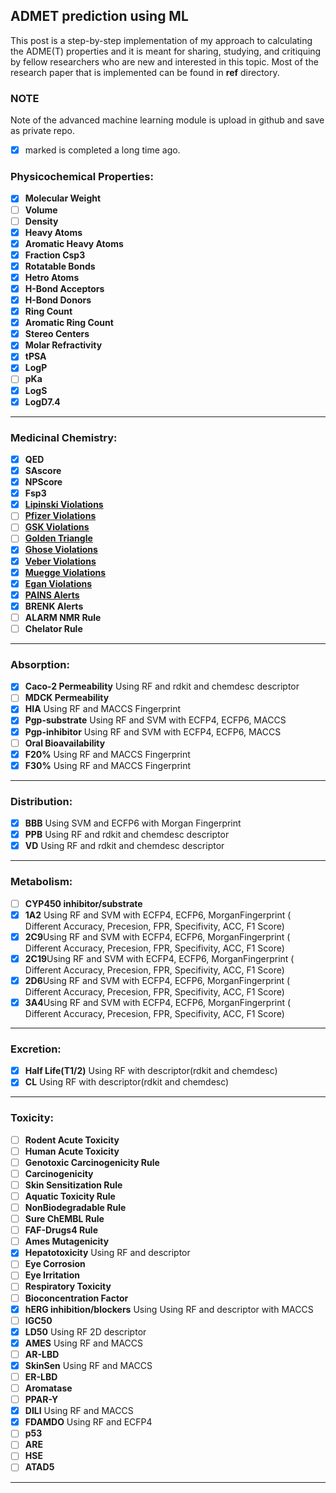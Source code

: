 ## ADMET prediction using ML

This post is a step-by-step implementation of my approach to calculating the ADME(T) properties and it is meant for sharing, studying, and critiquing by fellow researchers who are new and interested in this topic. Most of the research paper that is implemented can be found in **ref** directory. 

### NOTE

Note of the advanced machine learning module is upload in github and save as private repo.

* [x] marked is completed a long time ago. 

### **Physicochemical Properties:**

*   [x] **Molecular Weight**
*   [ ] **Volume**
*   [ ] **Density**
*   [x] **Heavy Atoms**
*   [x] **Aromatic Heavy Atoms**
*   [x] **Fraction Csp3**
*   [x] **Rotatable Bonds**
*   [x] **Hetro Atoms**
*   [x] **H-Bond Acceptors**
*   [x] **H-Bond Donors**
*   [x] **Ring Count**
*   [x] **Aromatic Ring Count**
*   [x] **Stereo Centers**
*   [x] **Molar Refractivity**
*   [x] **tPSA**
*   [x] **LogP**
*   [ ] **pKa**
*   [x] **LogS**
*   [x] **LogD7.4**

---

### **Medicinal Chemistry:**

*   [x] **QED**
*   [x] **SAscore**
*   [x] **NPScore**
*   [x] **Fsp3**
*   [x] [**Lipinski Violations**](https://en.wikipedia.org/wiki/Lipinski%27s_rule_of_five)
*   [ ] [**Pfizer Violations**](https://github.com/santuchal/adme_predection/blob/master/ref/hughes2008.pdf)
*   [ ] [**GSK Violations**](https://github.com/santuchal/adme_predection/blob/master/ref/gleeson2008.pdf)
*   [ ] [**Golden Triangle**](https://github.com/santuchal/adme_predection/blob/master/ref/johnson2009.pdf)
*   [x] [**Ghose Violations**](https://github.com/santuchal/adme_predection/blob/master/ref/ghose1999.pdf)
*   [x] [**Veber Violations**](https://github.com/santuchal/adme_predection/blob/master/ref/veber2002.pdf)
*   [x] [**Muegge Violations**](https://github.com/santuchal/adme_predection/blob/master/ref/muegge2001.pdf)
*   [x] [**Egan Violations**](https://github.com/santuchal/adme_predection/blob/master/ref/egan2000.pdf)
*   [x] [**PAINS Alerts**](https://en.wikipedia.org/wiki/Pan-assay_interference_compounds)
*   [x] **BRENK Alerts**
*   [ ] **ALARM NMR Rule**
*   [ ] **Chelator Rule**

---

### **Absorption:**

*   [x] **Caco-2 Permeability** Using RF and rdkit and chemdesc descriptor
*   [ ] **MDCK Permeability**
*   [x] **HIA** Using RF and MACCS Fingerprint
*   [x] **Pgp-substrate** Using RF and SVM with ECFP4, ECFP6, MACCS
*   [x] **Pgp-inhibitor** Using RF and SVM with ECFP4, ECFP6, MACCS
*   [ ] **Oral Bioavailability**
*   [x] **F20%** Using RF and MACCS Fingerprint
*   [x] **F30%** Using RF and MACCS Fingerprint

---

### **Distribution:**

*   [x] **BBB** Using SVM and ECFP6 with Morgan Fingerprint
*   [x] **PPB** Using RF and rdkit and chemdesc descriptor
*   [x] **VD** Using RF and rdkit and chemdesc descriptor

---

### **Metabolism:**

*   [ ] **CYP450 inhibitor/substrate**
*   [x] **1A2** Using RF and SVM with ECFP4, ECFP6, MorganFingerprint ( Different Accuracy, Precesion, FPR, Specifivity, ACC, F1 Score)
*   [x] **2C9**Using RF and SVM with ECFP4, ECFP6, MorganFingerprint ( Different Accuracy, Precesion, FPR, Specifivity, ACC, F1 Score)
*   [x] **2C19**Using RF and SVM with ECFP4, ECFP6, MorganFingerprint ( Different Accuracy, Precesion, FPR, Specifivity, ACC, F1 Score)
*   [x] **2D6**Using RF and SVM with ECFP4, ECFP6, MorganFingerprint ( Different Accuracy, Precesion, FPR, Specifivity, ACC, F1 Score)
*   [x] **3A4**Using RF and SVM with ECFP4, ECFP6, MorganFingerprint ( Different Accuracy, Precesion, FPR, Specifivity, ACC, F1 Score)

---

### **Excretion:**

*   [x] **Half Life(T1/2)** Using RF with descriptor(rdkit and chemdesc)
*   [x] **CL** Using RF with descriptor(rdkit and chemdesc)

---

### **Toxicity:**

*   [ ] **Rodent Acute Toxicity**
*   [ ] **Human Acute Toxicity**
*   [ ] **Genotoxic Carcinogenicity Rule**
*   [ ] **Carcinogenicity**
*   [ ] **Skin Sensitization Rule**
*   [ ] **Aquatic Toxicity Rule**
*   [ ] **NonBiodegradable Rule**
*   [ ] **Sure ChEMBL Rule**
*   [ ] **FAF-Drugs4 Rule**
*   [ ] **Ames Mutagenicity**
*   [x] **Hepatotoxicity** Using RF and descriptor
*   [ ] **Eye Corrosion**
*   [ ] **Eye Irritation**
*   [ ] **Respiratory Toxicity**
*   [ ] **Bioconcentration Factor**
*   [x] **hERG inhibition/blockers** Using Using RF and descriptor with MACCS
*   [ ] **IGC50**
*   [x] **LD50** Using RF 2D descriptor
*   [x] **AMES** Using RF and MACCS
*   [ ] **AR-LBD**
*   [x] **SkinSen** Using RF and MACCS
*   [ ] **ER-LBD**
*   [ ] **Aromatase**
*   [ ] **PPAR-Y**
*   [x] **DILI** Using RF and MACCS
*   [x] **FDAMDO** Using RF and ECFP4
*   [ ] **p53**
*   [ ] **ARE**
*   [ ] **HSE**
*   [ ] **ATAD5**

---